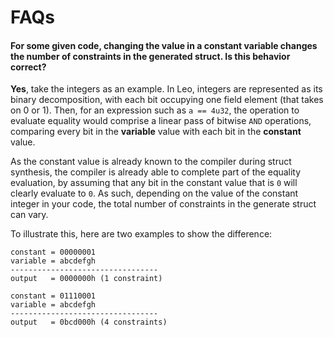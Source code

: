 # FAQs

#### For some given code, changing the value in a constant variable changes the number of constraints in the generated struct. Is this behavior correct?

**Yes**, take the integers as an example. In Leo, integers are represented as its binary decomposition,
with each bit occupying one field element (that takes on 0 or 1). Then, for an expression such as `a == 4u32`, the operation to evaluate equality
would comprise a linear pass of bitwise `AND` operations, comparing every bit in the **variable** value with each bit in the **constant** value.

As the constant value is already known to the compiler during struct synthesis, the compiler is already able to complete part of the equality evaluation,
by assuming that any bit in the constant value that is `0` will clearly evaluate to `0`. As such, depending on the value of the constant integer in your code,
the total number of constraints in the generate struct can vary.

To illustrate this, here are two examples to show the difference:
```
constant = 00000001
variable = abcdefgh
---------------------------------
output   = 0000000h (1 constraint)
```

```
constant = 01110001
variable = abcdefgh
---------------------------------
output   = 0bcd000h (4 constraints)
```
